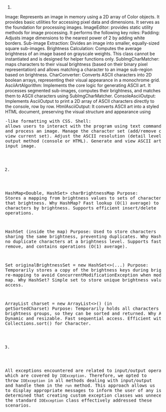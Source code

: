1.
Image: Represents an image in memory using a 2D array of Color objects. It
provides basic utilities for accessing pixel data and dimensions. It serves
as the foundation for processing images.
ImageEditor: provides static utility methods for image processing.
It performs the following key roles:
Padding: Adjusts image dimensions to the nearest power of 2 by adding
white borders.
Sub-image Extraction: Divides an image into smaller, equally-sized
square sub-images.
Brightness Calculation: Computes the average brightness of an image based
on grayscale weights.
This class cannot be instantiated and is designed for helper functions only.
SubImgCharMatcher: maps characters to their visual brightness (based on
their binary pixel representation) and allows matching a character to an
image sub-region based on brightness.
CharConverter: Converts ASCII characters into 2D boolean arrays,
representing their visual appearance in a monochrome grid.
AsciiArtAlgorithm: Implements the core logic for generating ASCII
art. It processes segmented sub-images, computes their brightness,
and matches them to ASCII characters using SubImgCharMatcher.
ConsoleAsciiOutput: Implements AsciiOutput to print a 2D array
of ASCII characters directly to the console, row by row.
HtmlAsciiOutput: It converts ASCII art into a styled HTML document, preserving
the visual structure and appearance using <pre>-like formatting with CSS.
Shell: allows users to interact with the program using text commands to:
Load and process an image.
Manage the character set (add/remove characters, view current set).
Adjust the ASCII resolution (detail level).
Select output method (console or HTML).
Generate and view ASCII art from the input image.


2.
HashMap<Double, HashSet<Character>> charBrightnessMap
Purpose:
Stores a mapping from brightness values to sets of characters that have that brightness.
Why HashMap?
Fast lookup (O(1) average) to find characters by brightness.
Supports efficient insert/delete operations.

HashSet<Character> (inside the map)
Purpose:
Used to store characters sharing the same brightness, preventing duplicates.
Why HashSet?
Ensures no duplicate characters at a brightness level.
Supports fast add, remove, and contains operations (O(1) average).

Set<Double> originalBrightnessSet = new HashSet<>(...)
Purpose:
Temporarily stores a copy of the brightness keys during brightness re-mapping
to avoid ConcurrentModificationException when modifying the map.
Why HashSet?
Simple set to store unique brightness values with fast access.

ArrayList<Character> charset = new ArrayList<>() (in getSortedCharset)
Purpose:
Temporarily holds all characters from all brightness groups, so they can be sorted and returned.
Why ArrayList?
Dynamic and resizable.
Fast sequential access.
Efficient with Collections.sort() for Character.

3.
All exceptions encountered are related to input/output operations, which are covered by `IOException`.
Therefore, we opted to throw `IOException` in all methods dealing with input/output and handle them in the
`run` method. This approach allows us to display appropriate messages to inform the user of any issues.
We determined that creating custom exception classes was unnecessary, as the standard `IOException` class
effectively addressed these scenarios.
